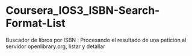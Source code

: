 # Coursera_IOS3_ISBN-Search-Format-List
Buscador de libros por ISBN : Procesando el resultado de una petición al servidor openlibrary.org, listar y detallar
